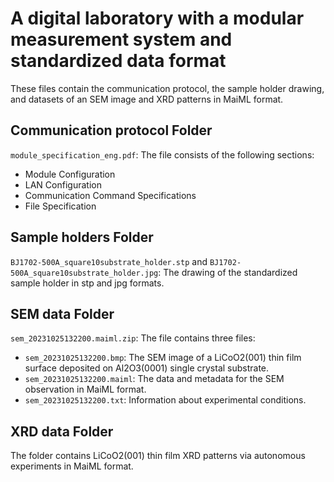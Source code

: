 # A digital laboratory with a modular measurement system and standardized data format

These files contain the communication protocol, the sample holder drawing, and datasets of an SEM image and XRD patterns in MaiML format.

## Communication protocol Folder
`module_specification_eng.pdf`: The file consists of the following sections:
- Module Configuration
- LAN Configuration
- Communication Command Specifications
- File Specification

## Sample holders Folder
`BJ1702-500A_square10substrate_holder.stp` and `BJ1702-500A_square10substrate_holder.jpg`: The drawing of the standardized sample holder in stp and jpg formats.

## SEM data Folder
`sem_20231025132200.maiml.zip`: The file contains three files: 
- `sem_20231025132200.bmp`: The SEM image of a LiCoO2(001) thin film surface deposited on Al2O3(0001) single crystal substrate.
- `sem_20231025132200.maiml`: The data and metadata for the SEM observation in MaiML format.
- `sem_20231025132200.txt`: Information about experimental conditions.

## XRD data Folder
The folder contains LiCoO2(001) thin film XRD patterns via autonomous experiments in MaiML format.
